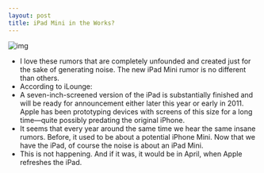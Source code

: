 ```yaml
---
layout: post
title: iPad Mini in the Works?
---
```

![img](http://media.idownloadblog.com/wp-content/uploads/2010/08/iPad-Mini-by-iLounge.jpg)
* I love these rumors that are completely unfounded and created just for the sake of generating noise. The new iPad Mini rumor is no different than others.
* According to iLounge:
* A seven-inch-screened version of the iPad is substantially finished and will be ready for announcement either later this year or early in 2011. Apple has been prototyping devices with screens of this size for a long time—quite possibly predating the original iPhone.
* It seems that every year around the same time we hear the same insane rumors. Before, it used to be about a potential iPhone Mini. Now that we have the iPad, of course the noise is about an iPad Mini.
* This is not happening. And if it was, it would be in April, when Apple refreshes the iPad.

